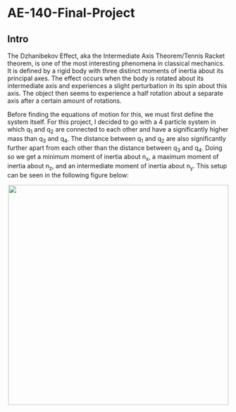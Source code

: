 # AE-140-Final-Project
## Intro
<body>
  <p>
    The Dzhanibekov Effect, aka the Intermediate Axis Theorem/Tennis Racket theorem, is one of the most interesting phenomena in classical mechanics. 
    It is defined by a rigid body with three distinct moments of inertia about its principal axes. The effect occurs when the body is rotated about its intermediate axis and experiences a slight perturbation in its spin about this axis. 
    The object then seems to experience a half rotation about a separate axis after a certain amount of rotations.
  </p>
  <p>
    Before finding the equations of motion for this, we must first define the system itself. For this project, I decided to go with a 4 particle system in which q<sub>1</sub> and q<sub>2</sub> are connected to each other and have a significantly higher mass than q<sub>3</sub> and q<sub>4</sub>. 
    The distance between q<sub>1</sub> and q<sub>2</sub> are also significantly further apart from each other than the distance between q<sub>3</sub> and q<sub>4</sub>. Doing so we get a minimum moment of inertia about n<sub>x</sub>, a maximum moment of inertia about n<sub>z</sub>, and an intermediate moment of inertia about n<sub>y</sub>. 
    This setup can be seen in the following figure below:
    <p align='center'>
        <img src='https://github.com/jan-SJSU/AE-140-Final-Project/assets/144988438/6ba5e15c-c734-417a-a514-4dd7f548b64b'
          width=500 >
    </p>
  </p>
</body>

